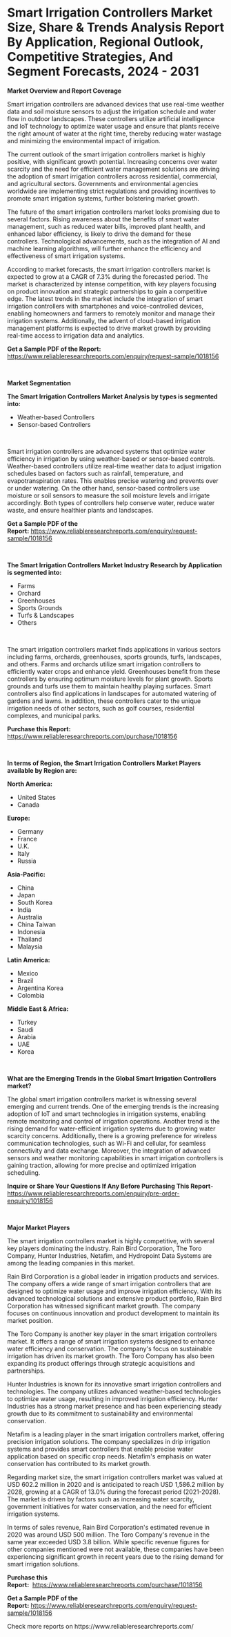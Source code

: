 <p><h1>Smart Irrigation Controllers Market Size, Share & Trends Analysis Report By Application, Regional Outlook, Competitive Strategies, And Segment Forecasts, 2024 - 2031</h1></p><p><strong>Market Overview and Report Coverage</strong></p>
<p><p>Smart irrigation controllers are advanced devices that use real-time weather data and soil moisture sensors to adjust the irrigation schedule and water flow in outdoor landscapes. These controllers utilize artificial intelligence and IoT technology to optimize water usage and ensure that plants receive the right amount of water at the right time, thereby reducing water wastage and minimizing the environmental impact of irrigation.</p><p>The current outlook of the smart irrigation controllers market is highly positive, with significant growth potential. Increasing concerns over water scarcity and the need for efficient water management solutions are driving the adoption of smart irrigation controllers across residential, commercial, and agricultural sectors. Governments and environmental agencies worldwide are implementing strict regulations and providing incentives to promote smart irrigation systems, further bolstering market growth.</p><p>The future of the smart irrigation controllers market looks promising due to several factors. Rising awareness about the benefits of smart water management, such as reduced water bills, improved plant health, and enhanced labor efficiency, is likely to drive the demand for these controllers. Technological advancements, such as the integration of AI and machine learning algorithms, will further enhance the efficiency and effectiveness of smart irrigation systems.</p><p>According to market forecasts, the smart irrigation controllers market is expected to grow at a CAGR of 7.3% during the forecasted period. The market is characterized by intense competition, with key players focusing on product innovation and strategic partnerships to gain a competitive edge. The latest trends in the market include the integration of smart irrigation controllers with smartphones and voice-controlled devices, enabling homeowners and farmers to remotely monitor and manage their irrigation systems. Additionally, the advent of cloud-based irrigation management platforms is expected to drive market growth by providing real-time access to irrigation data and analytics.</p></p>
<p><strong>Get a Sample PDF of the Report:</strong> <a href="https://www.reliableresearchreports.com/enquiry/request-sample/1018156">https://www.reliableresearchreports.com/enquiry/request-sample/1018156</a></p>
<p>&nbsp;</p>
<p><strong>Market Segmentation</strong></p>
<p><strong>The Smart Irrigation Controllers Market Analysis by types is segmented into:</strong></p>
<p><ul><li>Weather-based Controllers</li><li>Sensor-based Controllers</li></ul></p>
<p>&nbsp;</p>
<p><p>Smart irrigation controllers are advanced systems that optimize water efficiency in irrigation by using weather-based or sensor-based controls. Weather-based controllers utilize real-time weather data to adjust irrigation schedules based on factors such as rainfall, temperature, and evapotranspiration rates. This enables precise watering and prevents over or under watering. On the other hand, sensor-based controllers use moisture or soil sensors to measure the soil moisture levels and irrigate accordingly. Both types of controllers help conserve water, reduce water waste, and ensure healthier plants and landscapes.</p></p>
<p><strong>Get a Sample PDF of the Report:</strong>&nbsp;<a href="https://www.reliableresearchreports.com/enquiry/request-sample/1018156">https://www.reliableresearchreports.com/enquiry/request-sample/1018156</a></p>
<p>&nbsp;</p>
<p><strong>The Smart Irrigation Controllers Market Industry Research by Application is segmented into:</strong></p>
<p><ul><li>Farms</li><li>Orchard</li><li>Greenhouses</li><li>Sports Grounds</li><li>Turfs & Landscapes</li><li>Others</li></ul></p>
<p>&nbsp;</p>
<p><p>The smart irrigation controllers market finds applications in various sectors including farms, orchards, greenhouses, sports grounds, turfs, landscapes, and others. Farms and orchards utilize smart irrigation controllers to efficiently water crops and enhance yield. Greenhouses benefit from these controllers by ensuring optimum moisture levels for plant growth. Sports grounds and turfs use them to maintain healthy playing surfaces. Smart controllers also find applications in landscapes for automated watering of gardens and lawns. In addition, these controllers cater to the unique irrigation needs of other sectors, such as golf courses, residential complexes, and municipal parks.</p></p>
<p><strong>Purchase this Report:</strong>&nbsp; <a href="https://www.reliableresearchreports.com/purchase/1018156">https://www.reliableresearchreports.com/purchase/1018156</a></p>
<p>&nbsp;</p>
<p><strong>In terms of Region, the Smart Irrigation Controllers Market Players available by Region are:</strong></p>
<p>
    <p> <strong> North America: </strong>
        <ul>
            <li>United States</li>
            <li>Canada</li>
        </ul>
        </p> 
    <p> <strong> Europe: </strong>
        <ul>
            <li>Germany</li>
            <li>France</li>
            <li>U.K.</li>
            <li>Italy</li>
            <li>Russia</li>
        </ul>
        </p> 
    <p> <strong> Asia-Pacific: </strong>
        <ul>
            <li>China</li>
            <li>Japan</li>
            <li>South Korea</li>
            <li>India</li>
            <li>Australia</li>
            <li>China Taiwan</li>
            <li>Indonesia</li>
            <li>Thailand</li>
            <li>Malaysia</li>
        </ul>
        </p> 
    <p> <strong> Latin America: </strong>
        <ul>
            <li>Mexico</li>
            <li>Brazil</li>
            <li>Argentina Korea</li>
            <li>Colombia</li>
        </ul>
        </p> 
    <p> <strong> Middle East & Africa: </strong>
        <ul>
            <li>Turkey</li>
            <li>Saudi</li>
            <li>Arabia</li>
            <li>UAE</li>
            <li>Korea</li>
        </ul>
    </p>
    </p>
<p>&nbsp;</p>
<p><strong>What are the Emerging Trends in the Global Smart Irrigation Controllers market?</strong></p>
<p><p>The global smart irrigation controllers market is witnessing several emerging and current trends. One of the emerging trends is the increasing adoption of IoT and smart technologies in irrigation systems, enabling remote monitoring and control of irrigation operations. Another trend is the rising demand for water-efficient irrigation systems due to growing water scarcity concerns. Additionally, there is a growing preference for wireless communication technologies, such as Wi-Fi and cellular, for seamless connectivity and data exchange. Moreover, the integration of advanced sensors and weather monitoring capabilities in smart irrigation controllers is gaining traction, allowing for more precise and optimized irrigation scheduling.</p></p>
<p><strong>Inquire or Share Your Questions If Any Before Purchasing This Report</strong>- <a href="https://www.reliableresearchreports.com/enquiry/pre-order-enquiry/1018156">https://www.reliableresearchreports.com/enquiry/pre-order-enquiry/1018156</a></p>
<p>&nbsp;</p>
<p><strong>Major Market Players</strong></p>
<p><p>The smart irrigation controllers market is highly competitive, with several key players dominating the industry. Rain Bird Corporation, The Toro Company, Hunter Industries, Netafim, and Hydropoint Data Systems are among the leading companies in this market.</p><p>Rain Bird Corporation is a global leader in irrigation products and services. The company offers a wide range of smart irrigation controllers that are designed to optimize water usage and improve irrigation efficiency. With its advanced technological solutions and extensive product portfolio, Rain Bird Corporation has witnessed significant market growth. The company focuses on continuous innovation and product development to maintain its market position.</p><p>The Toro Company is another key player in the smart irrigation controllers market. It offers a range of smart irrigation systems designed to enhance water efficiency and conservation. The company's focus on sustainable irrigation has driven its market growth. The Toro Company has also been expanding its product offerings through strategic acquisitions and partnerships.</p><p>Hunter Industries is known for its innovative smart irrigation controllers and technologies. The company utilizes advanced weather-based technologies to optimize water usage, resulting in improved irrigation efficiency. Hunter Industries has a strong market presence and has been experiencing steady growth due to its commitment to sustainability and environmental conservation.</p><p>Netafim is a leading player in the smart irrigation controllers market, offering precision irrigation solutions. The company specializes in drip irrigation systems and provides smart controllers that enable precise water application based on specific crop needs. Netafim's emphasis on water conservation has contributed to its market growth.</p><p>Regarding market size, the smart irrigation controllers market was valued at USD 602.2 million in 2020 and is anticipated to reach USD 1,586.2 million by 2028, growing at a CAGR of 13.0% during the forecast period (2021-2028). The market is driven by factors such as increasing water scarcity, government initiatives for water conservation, and the need for efficient irrigation systems.</p><p>In terms of sales revenue, Rain Bird Corporation's estimated revenue in 2020 was around USD 500 million. The Toro Company's revenue in the same year exceeded USD 3.8 billion. While specific revenue figures for other companies mentioned were not available, these companies have been experiencing significant growth in recent years due to the rising demand for smart irrigation solutions.</p></p>
<p><strong>Purchase this Report:</strong>&nbsp;&nbsp;<a href="https://www.reliableresearchreports.com/purchase/1018156">https://www.reliableresearchreports.com/purchase/1018156</a></p>
<p></p>
<p><strong>Get a Sample PDF of the Report:</strong>&nbsp;<a href="https://www.reliableresearchreports.com/enquiry/request-sample/1018156">https://www.reliableresearchreports.com/enquiry/request-sample/1018156</a></p>
<p>Check more reports on https://www.reliableresearchreports.com/</p>
